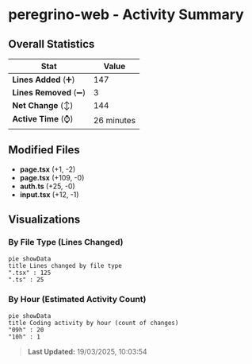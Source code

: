 # peregrino-web - Activity Summary 

## Overall Statistics

| Stat                   | Value                                                             |
| ---------------------- | ----------------------------------------------------------------- |
| **Lines Added** (➕)   | 147                                          |
| **Lines Removed** (➖) | 3                                        |
| **Net Change** (↕)    | 144                |
| **Active Time** (⌚)   | 26 minutes |


## Modified Files
- **page.tsx** (+1, -2)
- **page.tsx** (+109, -0)
- **auth.ts** (+25, -0)
- **input.tsx** (+12, -1)

## Visualizations

### By File Type (Lines Changed)

```mermaid
pie showData
title Lines changed by file type
".tsx" : 125
".ts" : 25
```

### By Hour (Estimated Activity Count)

```mermaid
pie showData
title Coding activity by hour (count of changes)
"09h" : 20
"10h" : 1
```


> **Last Updated:** 19/03/2025, 10:03:54